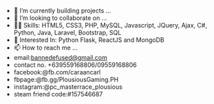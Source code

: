 - 🌱 I’m currently building projects ...
- 💞️ I’m looking to collaborate on ...
- 👨‍💻 Skills: HTML5, CSS3, PHP, MySQL, Javascript, JQuery, Ajax, C#, Python, Java, Laravel, Bootstrap, SQL
- 👀 Interested In: Python Flask, ReactJS and MongoDB
- 📫 How to reach me ...
- email:bannedefused@gmail.com
- contact no. +639559168806/09559168806
- facebook:@fb.com/caraancarl
- fbpage:@fb.gg/PlousiousGaming.PH
- instagram:@pc_masterrace_plousious
- steam friend code:#157546687

<!---
CarlCaraan/CarlCaraan is a ✨ special ✨ repository because its `README.md` (this file) appears on your GitHub profile.
You can click the Preview link to take a look at your changes.
--->
